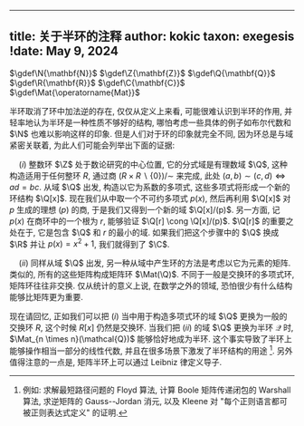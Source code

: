 
---
title: 关于半环的注释
author: kokic
taxon: exegesis
!date: May 9, 2024
---

$\gdef\N{\mathbf{N}}$
$\gdef\Z{\mathbf{Z}}$
$\gdef\Q{\mathbf{Q}}$
$\gdef\R{\mathbf{R}}$
$\gdef\C{\mathbf{C}}$
$\gdef\Mat{\operatorname{Mat}}$

半环取消了环中加法逆的存在, 仅仅从定义上来看, 可能很难认识到半环的作用, 并轻率地认为半环是一种性质不够好的结构, 哪怕考虑一些具体的例子如布尔代数和 $\N$ 也难以影响这样的印象. 但是人们对于环的印象就完全不同, 因为环总是与域紧密关联着, 为此人们可能会列举出下面的证据: 

$\quad (i)$ 整数环 $\Z$ 处于数论研究的中心位置, 它的分式域是有理数域 $\Q$, 这种构造适用于任何整环 $R$, 通过商 $(R \times R \smallsetminus \{0\})/\sim$ 来完成, 此处 $(a,b) \sim (c,d) \iff ad = bc$. 从域 $\Q$ 出发, 构造以它为系数的多项式, 这些多项式将形成一个新的环结构 $\Q[x]$. 现在我们从中取一个不可约多项式 $p(x)$, 然后再利用 $\Q[x]$ 对 $p$ 生成的理想 $(p)$ 的商, 于是我们又得到一个新的域 $\Q[x]/(p)$. 另一方面, 记 $p(x)$ 在商环中的一个根为 $r$, 能够验证 $\Q[r] \cong \Q[x]/(p)$. $\Q[r]$ 的重要之处在于, 它是包含 $\Q$ 和 $r$ 的最小的域. 如果我们把这个步骤中的 $\Q$ 换成 $\R$ 并让 $p(x) = x^2+1$, 我们就得到了 $\C$.    

$\quad (ii)$ 同样从域 $\Q$ 出发, 另一种从域中产生环的方法是考虑以它为元素的矩阵. 类似的, 所有的这些矩阵构成矩阵环 $\Mat(\Q)$. 不同于一般是交换环的多项式环, 矩阵环往往非交换. 仅从统计的意义上说, 在数学之外的领域, 恐怕很少有什么结构能够比矩阵更为重要.    

现在请回忆, 正如我们可以把 $(i)$ 当中用于构造多项式环的域 $\Q$ 更换为一般的交换环 $R$, 这个时候 $R[x]$ 仍然是交换环. 当我们把 $(ii)$ 的域 $\Q$ 更换为半环 $\mathcal{Q}$ 时, $\Mat_{n \times n}(\mathcal{Q})$ 能够恰好地成为半环. 这个事实导致了半环上能够操作相当一部分的线性代数, 并且在很多场景下激发了半环结构的用途 [^semiring-applications]. 另外值得注意的一点是, 矩阵半环上可以通过 Leibniz 律定义导子. 

[^semiring-applications]: 例如: 求解最短路径问题的 Floyd 算法, 计算 Boole 矩阵传递闭包的 Warshall 算法, 求逆矩阵的 Gauss--Jordan 消元, 以及 Kleene 对 "每个正则语言都可被正则表达式定义" 的证明. 

